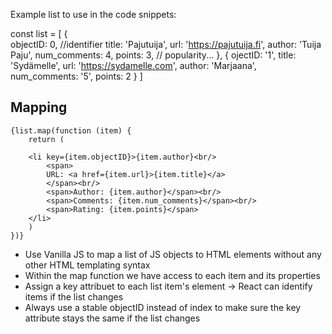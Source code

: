 Example list to use in the code snippets:

const list = [
  {  
    objectID: 0, //identifier
    title: 'Pajutuija',
    url: 'https://pajutuija.fi',
    author: 'Tuija Paju',
    num_comments: 4,
    points: 3, // popularity...
  },
  {
    ojectID: '1',
    title: 'Sydämelle',
    url: 'https://sydamelle.com',
    author: 'Marjaana',
    num_comments: '5',
    points: 2
  }
]


## Mapping

    {list.map(function (item) {
        return (

        <li key={item.objectID}>{item.author}<br/>
            <span>
            URL: <a href={item.url}>{item.title}</a>
            </span><br/>
            <span>Author: {item.author}</span><br/>
            <span>Comments: {item.num_comments}</span><br/>
            <span>Rating: {item.points}</span>
        </li>          
        )        
    })}

- Use Vanilla JS to map a list of JS objects to HTML elements without any other HTML templating syntax
- Within the map function we have access to each item and its properties
- Assign a key attribuet to each list item's element -> React can identify items if the list changes
- Always use a stable objectID instead of index to make sure the key attribute stays the same if the list changes



